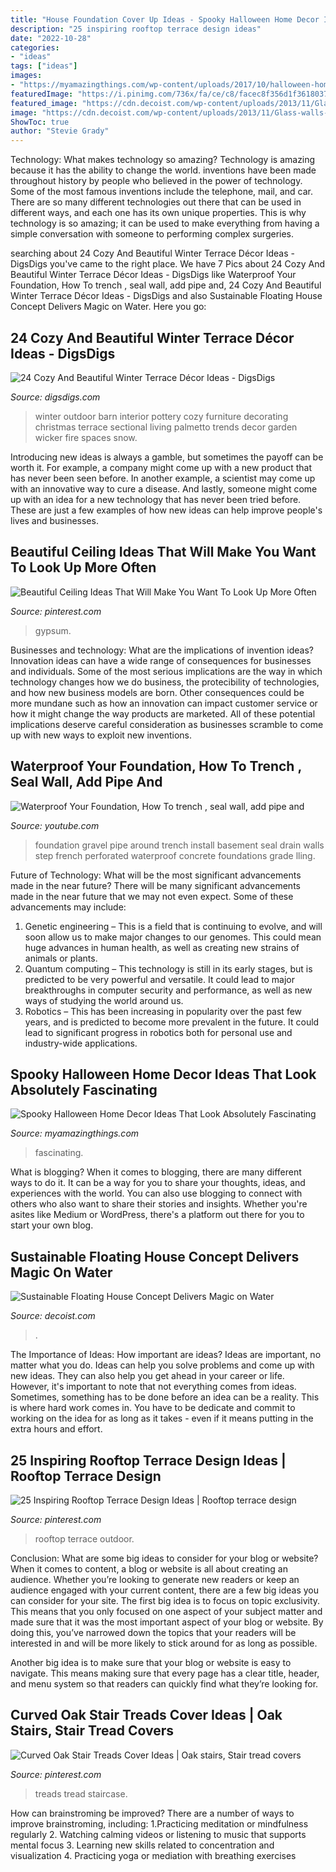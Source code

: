 ```yaml
---
title: "House Foundation Cover Up Ideas - Spooky Halloween Home Decor Ideas That Look Absolutely Fascinating"
description: "25 inspiring rooftop terrace design ideas"
date: "2022-10-28"
categories:
- "ideas"
tags: ["ideas"]
images:
- "https://myamazingthings.com/wp-content/uploads/2017/10/halloween-home-decor-2.jpg"
featuredImage: "https://i.pinimg.com/736x/fa/ce/c8/facec8f356d1f36180374b4799cb37a2--veranda-ideas-rooftop-patio.jpg"
featured_image: "https://cdn.decoist.com/wp-content/uploads/2013/11/Glass-walls-of-floating-house-maximize-surrounding-views.jpg"
image: "https://cdn.decoist.com/wp-content/uploads/2013/11/Glass-walls-of-floating-house-maximize-surrounding-views.jpg"
ShowToc: true
author: "Stevie Grady"
---
```



Technology: What makes technology so amazing?
Technology is amazing because it has the ability to change the world. inventions have been made throughout history by people who believed in the power of technology. Some of the most famous inventions include the telephone, mail, and car. There are so many different technologies out there that can be used in different ways, and each one has its own unique properties. This is why technology is so amazing; it can be used to make everything from having a simple conversation with someone to performing complex surgeries.

	

		
searching about 24 Cozy And Beautiful Winter Terrace Décor Ideas - DigsDigs you've came to the right place. We have 7 Pics about 24 Cozy And Beautiful Winter Terrace Décor Ideas - DigsDigs like Waterproof Your Foundation, How To trench , seal wall, add pipe and, 24 Cozy And Beautiful Winter Terrace Décor Ideas - DigsDigs and also Sustainable Floating House Concept Delivers Magic on Water. Here you go:
		
    
## 24 Cozy And Beautiful Winter Terrace Décor Ideas - DigsDigs

<img loading=lazy src="http://www.digsdigs.com/photos/cozy-and-beautiful-winter-terrace-decor-ideas-19-554x432.jpg" onerror="this.onerror=null;this.src='https://tse4.mm.bing.net/th?id=OIP.0YvApyhd3EzzRVJIz-WxfwHaFx&amp;pid=15.1';" alt="24 Cozy And Beautiful Winter Terrace Décor Ideas - DigsDigs">

_Source: digsdigs.com_

>winter outdoor barn interior pottery cozy furniture decorating christmas terrace sectional living palmetto trends decor garden wicker fire spaces snow. 

	

Introducing new ideas is always a gamble, but sometimes the payoff can be worth it. For example, a company might come up with a new product that has never been seen before. In another example, a scientist may come up with an innovative way to cure a disease. And lastly, someone might come up with an idea for a new technology that has never been tried before. These are just a few examples of how new ideas can help improve people's lives and businesses.

    
## Beautiful Ceiling Ideas That Will Make You Want To Look Up More Often

<img loading=lazy src="https://i.pinimg.com/736x/6f/a7/90/6fa7901eb6755e757df54d9670337225.jpg" onerror="this.onerror=null;this.src='https://tse4.mm.bing.net/th?id=OIP.07T4qqkVoXnimj_qouYEagHaNK&amp;pid=15.1';" alt="Beautiful Ceiling Ideas That Will Make You Want To Look Up More Often">

_Source: pinterest.com_

>gypsum. 

	

Businesses and technology: What are the implications of invention ideas?
Innovation ideas can have a wide range of consequences for businesses and individuals. Some of the most serious implications are the way in which technology changes how we do business, the protecibility of technologies, and how new business models are born. Other consequences could be more mundane such as how an innovation can impact customer service or how it might change the way products are marketed. All of these potential implications deserve careful consideration as businesses scramble to come up with new ways to exploit new inventions.

    
## Waterproof Your Foundation, How To Trench , Seal Wall, Add Pipe And

<img loading=lazy src="http://i1.ytimg.com/vi/RosQjZ3-Alo/hqdefault.jpg" onerror="this.onerror=null;this.src='https://tse2.mm.bing.net/th?id=OIP.W4ni2zrRe6aat3XfsuxSkAHaFj&amp;pid=15.1';" alt="Waterproof Your Foundation, How To trench , seal wall, add pipe and">

_Source: youtube.com_

>foundation gravel pipe around trench install basement seal drain walls step french perforated waterproof concrete foundations grade lling. 

	

Future of Technology: What will be the most significant advancements made in the near future?
There will be many significant advancements made in the near future that we may not even expect. Some of these advancements may include: 
1. Genetic engineering – This is a field that is continuing to evolve, and will soon allow us to make major changes to our genomes. This could mean huge advances in human health, as well as creating new strains of animals or plants. 
2. Quantum computing – This technology is still in its early stages, but is predicted to be very powerful and versatile. It could lead to major breakthroughs in computer security and performance, as well as new ways of studying the world around us. 
3. Robotics – This has been increasing in popularity over the past few years, and is predicted to become more prevalent in the future. It could lead to significant progress in robotics both for personal use and industry-wide applications. 

    
## Spooky Halloween Home Decor Ideas That Look Absolutely Fascinating

<img loading=lazy src="https://myamazingthings.com/wp-content/uploads/2017/10/halloween-home-decor-2.jpg" onerror="this.onerror=null;this.src='https://tse4.mm.bing.net/th?id=OIP.lh9qY1nwtat2eT94ulte3gHaLH&amp;pid=15.1';" alt="Spooky Halloween Home Decor Ideas That Look Absolutely Fascinating">

_Source: myamazingthings.com_

>fascinating. 

	

What is blogging?
When it comes to blogging, there are many different ways to do it. It can be a way for you to share your thoughts, ideas, and experiences with the world. You can also use blogging to connect with others who also want to share their stories and insights. Whether you're asites like Medium or WordPress, there's a platform out there for you to start your own blog.

    
## Sustainable Floating House Concept Delivers Magic On Water

<img loading=lazy src="https://cdn.decoist.com/wp-content/uploads/2013/11/Glass-walls-of-floating-house-maximize-surrounding-views.jpg" onerror="this.onerror=null;this.src='https://tse1.mm.bing.net/th?id=OIP.GG0d6webbpnf4Lfd_z5R4QHaE8&amp;pid=15.1';" alt="Sustainable Floating House Concept Delivers Magic on Water">

_Source: decoist.com_

>. 

	

The Importance of Ideas: How important are ideas?
Ideas are important, no matter what you do. Ideas can help you solve problems and come up with new ideas. They can also help you get ahead in your career or life.
However, it's important to note that not everything comes from ideas. Sometimes, something has to be done before an idea can be a reality. This is where hard work comes in. You have to be dedicate and commit to working on the idea for as long as it takes - even if it means putting in the extra hours and effort.

    
## 25 Inspiring Rooftop Terrace Design Ideas | Rooftop Terrace Design

<img loading=lazy src="https://i.pinimg.com/736x/fa/ce/c8/facec8f356d1f36180374b4799cb37a2--veranda-ideas-rooftop-patio.jpg" onerror="this.onerror=null;this.src='https://tse3.mm.bing.net/th?id=OIP.UKI9TwYZQud1DGK8lWm-jAHaJ3&amp;pid=15.1';" alt="25 Inspiring Rooftop Terrace Design Ideas | Rooftop terrace design">

_Source: pinterest.com_

>rooftop terrace outdoor. 

	

Conclusion: What are some big ideas to consider for your blog or website?
When it comes to content, a blog or website is all about creating an audience. Whether you’re looking to generate new readers or keep an audience engaged with your current content, there are a few big ideas you can consider for your site. 
The first big idea is to focus on topic exclusivity. This means that you only focused on one aspect of your subject matter and made sure that it was the most important aspect of your blog or website. By doing this, you’ve narrowed down the topics that your readers will be interested in and will be more likely to stick around for as long as possible. 

Another big idea is to make sure that your blog or website is easy to navigate. This means making sure that every page has a clear title, header, and menu system so that readers can quickly find what they’re looking for.

    
## Curved Oak Stair Treads Cover Ideas | Oak Stairs, Stair Tread Covers

<img loading=lazy src="https://i.pinimg.com/736x/90/77/37/9077371e55007c8771c03b9035586182.jpg" onerror="this.onerror=null;this.src='https://tse4.mm.bing.net/th?id=OIP.-_pAc3BjqcrIENYVkiN4eAHaKS&amp;pid=15.1';" alt="Curved Oak Stair Treads Cover Ideas | Oak stairs, Stair tread covers">

_Source: pinterest.com_

>treads tread staircase. 

	

How can brainstroming be improved?
There are a number of ways to improve brainstroming, including: 
1.Practicing meditation or mindfulness regularly 
2. Watching calming videos or listening to music that supports mental focus 
3. Learning new skills related to concentration and visualization 
4. Practicing yoga or mediation with breathing exercises 

